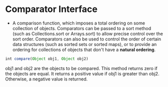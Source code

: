 # Comparator Interface
- A comparison function, which imposes a total ordering on some collection of objects. 
Comparators can be passed to a sort method (such as Collections.sort or Arrays.sort) to allow precise control over the sort order. Comparators can also be used to control the order of certain data structures (such as sorted sets or sorted maps), or to provide an ordering for collections of objects that don't have a **natural ordering**.
```javascript
int compare(Object obj1, Object obj2)
```
obj1 and obj2 are the objects to be compared. This method returns zero if the objects are equal. It returns a positive value if obj1 is greater than obj2. Otherwise, a negative value is returned.
